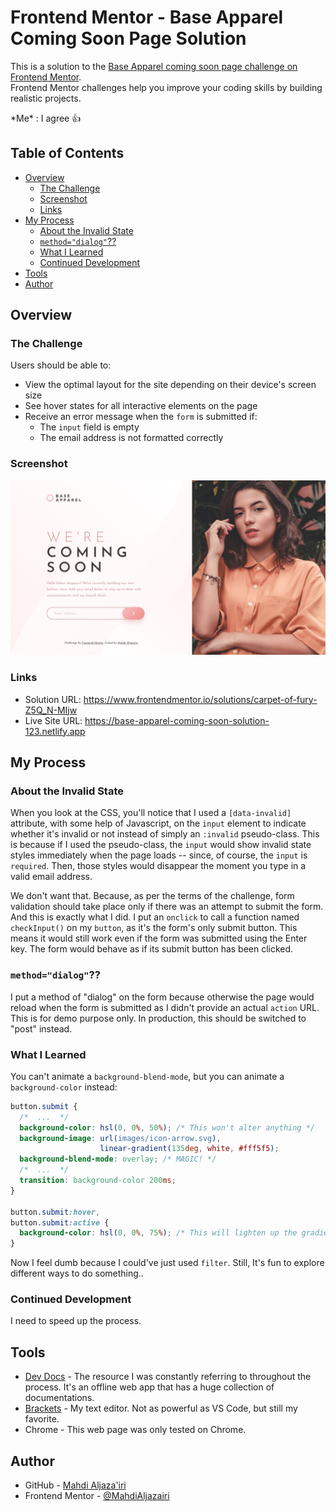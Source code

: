 # Frontend Mentor - Base Apparel Coming Soon Page Solution

This is a solution to the [Base Apparel coming soon page challenge on Frontend Mentor](https://www.frontendmentor.io/challenges/base-apparel-coming-soon-page-5d46b47f8db8a7063f9331a0).  
Frontend Mentor challenges help you improve your coding skills by building realistic projects. 

\*Me\* : I agree 👍

## Table of Contents

- [Overview](#overview)
  - [The Challenge](#the-challenge)
  - [Screenshot](#screenshot)
  - [Links](#links)
- [My Process](#my-process)
  - [About the Invalid State](#about-the-invalid-state)
  - [`method="dialog"`??](#methoddialog)
  - [What I Learned](#what-i-learned)
  - [Continued Development](#continued-development)
- [Tools](#tools)
- [Author](#author)

## Overview

### The Challenge

Users should be able to:

- View the optimal layout for the site depending on their device's screen size
- See hover states for all interactive elements on the page
- Receive an error message when the `form` is submitted if:
  - The `input` field is empty
  - The email address is not formatted correctly

### Screenshot

![My Fabulous Work!](./screenshot.png)

### Links

- Solution URL: <https://www.frontendmentor.io/solutions/carpet-of-fury-Z5Q_N-MIjw>
- Live Site URL: <https://base-apparel-coming-soon-solution-123.netlify.app>

## My Process

### About the Invalid State

When you look at the CSS, you'll notice that I used a `[data-invalid]` attribute, with some help of Javascript, on the `input` element to indicate whether it's invalid or not instead of simply an `:invalid` pseudo-class. This is because if I used the pseudo-class, the `input` would show invalid state styles immediately when the page loads -- since, of course, the `input` is `required`. Then, those styles would disappear the moment you type in a valid email address.

We don't want that. Because, as per the terms of the challenge, form validation should take place only if there was an attempt to submit the form. And this is exactly what I did. I put an `onclick` to call a function named `checkInput()` on my `button`, as it's the form's only submit button. This means it would still work even if the form was submitted using the Enter key. The form would behave as if its submit button has been clicked.

### `method="dialog"`??

I put a method of "dialog" on the form because otherwise the page would reload when the form is submitted as I didn't provide an actual `action` URL. This is for demo purpose only. In production, this should be switched to "post" instead.

### What I Learned

You can't animate a `background-blend-mode`, but you can animate a `background-color` instead:

```css
button.submit {
  /*  ...  */
  background-color: hsl(0, 0%, 50%); /* This won't alter anything */
  background-image: url(images/icon-arrow.svg),
                    linear-gradient(135deg, white, #fff5f5);
  background-blend-mode: overlay; /* MAGIC! */
  /*  ...  */
  transition: background-color 200ms;
}

button.submit:hover,
button.submit:active {
  background-color: hsl(0, 0%, 75%); /* This will lighten up the gradient */
}
```

Now I feel dumb because I could've just used `filter`. Still, It's fun to explore different ways to do something..

### Continued Development

I need to speed up the process.

## Tools

- [Dev Docs](https://devdocs.io) - The resource I was constantly referring to throughout the process. It's an offline web app that has a huge collection of documentations.
- [Brackets](https://brackets.io) - My text editor. Not as powerful as VS Code, but still my favorite.
- Chrome - This web page was only tested on Chrome. 

## Author

- GitHub - [Mahdi Aljaza'iri](https://github.com/MahdiAljazairi)
- Frontend Mentor - [@MahdiAljazairi](https://www.frontendmentor.io/profile/MahdiAljazairi)
